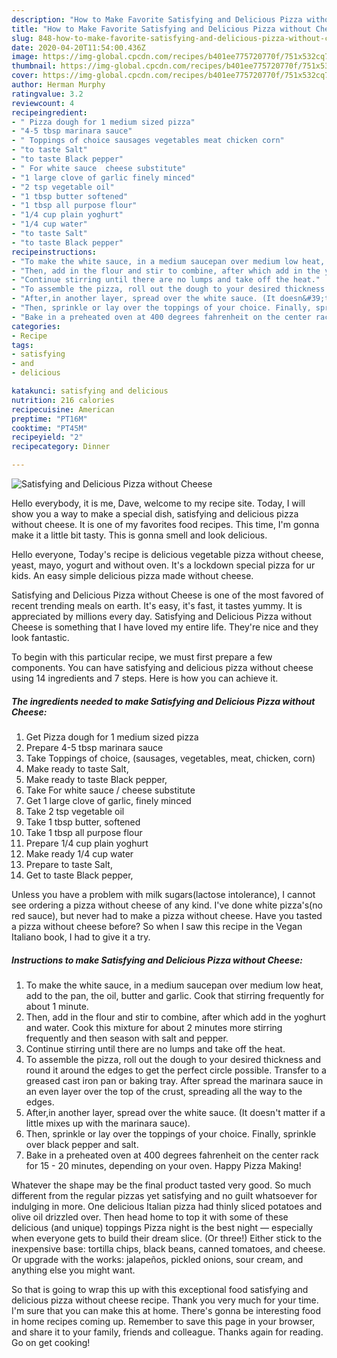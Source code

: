 ```yaml
---
description: "How to Make Favorite Satisfying and Delicious Pizza without Cheese"
title: "How to Make Favorite Satisfying and Delicious Pizza without Cheese"
slug: 848-how-to-make-favorite-satisfying-and-delicious-pizza-without-cheese
date: 2020-04-20T11:54:00.436Z
image: https://img-global.cpcdn.com/recipes/b401ee775720770f/751x532cq70/satisfying-and-delicious-pizza-without-cheese-recipe-main-photo.jpg
thumbnail: https://img-global.cpcdn.com/recipes/b401ee775720770f/751x532cq70/satisfying-and-delicious-pizza-without-cheese-recipe-main-photo.jpg
cover: https://img-global.cpcdn.com/recipes/b401ee775720770f/751x532cq70/satisfying-and-delicious-pizza-without-cheese-recipe-main-photo.jpg
author: Herman Murphy
ratingvalue: 3.2
reviewcount: 4
recipeingredient:
- " Pizza dough for 1 medium sized pizza"
- "4-5 tbsp marinara sauce"
- " Toppings of choice sausages vegetables meat chicken corn"
- "to taste Salt"
- "to taste Black pepper"
- " For white sauce  cheese substitute"
- "1 large clove of garlic finely minced"
- "2 tsp vegetable oil"
- "1 tbsp butter softened"
- "1 tbsp all purpose flour"
- "1/4 cup plain yoghurt"
- "1/4 cup water"
- "to taste Salt"
- "to taste Black pepper"
recipeinstructions:
- "To make the white sauce, in a medium saucepan over medium low heat, add to the pan, the oil, butter and garlic. Cook that stirring frequently for about 1 minute."
- "Then, add in the flour and stir to combine, after which add in the yoghurt and water. Cook this mixture for about 2 minutes more stirring frequently and then season with salt and pepper."
- "Continue stirring until there are no lumps and take off the heat."
- "To assemble the pizza, roll out the dough to your desired thickness and round it around the edges to get the perfect circle possible. Transfer to a greased cast iron pan or baking tray. After spread the marinara sauce in an even layer over the top of the crust, spreading all the way to the edges."
- "After,in another layer, spread over the white sauce. (It doesn&#39;t matter if a little mixes up with the marinara sauce)."
- "Then, sprinkle or lay over the toppings of your choice. Finally, sprinkle over black pepper and salt."
- "Bake in a preheated oven at 400 degrees fahrenheit on the center rack for 15 - 20 minutes, depending on your oven. Happy Pizza Making!"
categories:
- Recipe
tags:
- satisfying
- and
- delicious

katakunci: satisfying and delicious 
nutrition: 216 calories
recipecuisine: American
preptime: "PT16M"
cooktime: "PT45M"
recipeyield: "2"
recipecategory: Dinner

---
```



![Satisfying and Delicious Pizza without Cheese](https://img-global.cpcdn.com/recipes/b401ee775720770f/751x532cq70/satisfying-and-delicious-pizza-without-cheese-recipe-main-photo.jpg)

Hello everybody, it is me, Dave, welcome to my recipe site. Today, I will show you a way to make a special dish, satisfying and delicious pizza without cheese. It is one of my favorites food recipes. This time, I'm gonna make it a little bit tasty. This is gonna smell and look delicious.

Hello everyone, Today&#39;s recipe is delicious vegetable pizza without cheese, yeast, mayo, yogurt and without oven. It&#39;s a lockdown special pizza for ur kids. An easy simple delicious pizza made without cheese.

Satisfying and Delicious Pizza without Cheese is one of the most favored of recent trending meals on earth. It's easy, it's fast, it tastes yummy. It is appreciated by millions every day. Satisfying and Delicious Pizza without Cheese is something that I have loved my entire life. They're nice and they look fantastic.


To begin with this particular recipe, we must first prepare a few components. You can have satisfying and delicious pizza without cheese using 14 ingredients and 7 steps. Here is how you can achieve it.

<!--inarticleads1-->

##### The ingredients needed to make Satisfying and Delicious Pizza without Cheese:

1. Get  Pizza dough for 1 medium sized pizza
1. Prepare 4-5 tbsp marinara sauce
1. Take  Toppings of choice, (sausages, vegetables, meat, chicken, corn)
1. Make ready to taste Salt,
1. Make ready to taste Black pepper,
1. Take  For white sauce / cheese substitute
1. Get 1 large clove of garlic, finely minced
1. Take 2 tsp vegetable oil
1. Take 1 tbsp butter, softened
1. Take 1 tbsp all purpose flour
1. Prepare 1/4 cup plain yoghurt
1. Make ready 1/4 cup water
1. Prepare to taste Salt,
1. Get to taste Black pepper,


Unless you have a problem with milk sugars(lactose intolerance), I cannot see ordering a pizza without cheese of any kind. I&#39;ve done white pizza&#39;s(no red sauce), but never had to make a pizza without cheese. Have you tasted a pizza without cheese before? So when I saw this recipe in the Vegan Italiano book, I had to give it a try. 

<!--inarticleads2-->

##### Instructions to make Satisfying and Delicious Pizza without Cheese:

1. To make the white sauce, in a medium saucepan over medium low heat, add to the pan, the oil, butter and garlic. Cook that stirring frequently for about 1 minute.
1. Then, add in the flour and stir to combine, after which add in the yoghurt and water. Cook this mixture for about 2 minutes more stirring frequently and then season with salt and pepper.
1. Continue stirring until there are no lumps and take off the heat.
1. To assemble the pizza, roll out the dough to your desired thickness and round it around the edges to get the perfect circle possible. Transfer to a greased cast iron pan or baking tray. After spread the marinara sauce in an even layer over the top of the crust, spreading all the way to the edges.
1. After,in another layer, spread over the white sauce. (It doesn&#39;t matter if a little mixes up with the marinara sauce).
1. Then, sprinkle or lay over the toppings of your choice. Finally, sprinkle over black pepper and salt.
1. Bake in a preheated oven at 400 degrees fahrenheit on the center rack for 15 - 20 minutes, depending on your oven. Happy Pizza Making!


Whatever the shape may be the final product tasted very good. So much different from the regular pizzas yet satisfying and no guilt whatsoever for indulging in more. One delicious Italian pizza had thinly sliced potatoes and olive oil drizzled over. Then head home to top it with some of these delicious (and unique) toppings Pizza night is the best night — especially when everyone gets to build their dream slice. (Or three!) Either stick to the inexpensive base: tortilla chips, black beans, canned tomatoes, and cheese. Or upgrade with the works: jalapeños, pickled onions, sour cream, and anything else you might want. 

So that is going to wrap this up with this exceptional food satisfying and delicious pizza without cheese recipe. Thank you very much for your time. I'm sure that you can make this at home. There's gonna be interesting food in home recipes coming up. Remember to save this page in your browser, and share it to your family, friends and colleague. Thanks again for reading. Go on get cooking!
